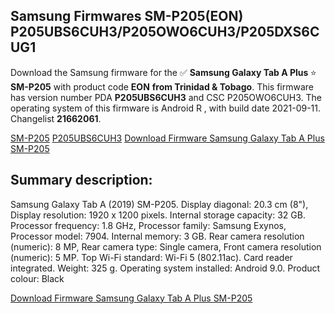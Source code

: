 <h2>Samsung Firmwares SM-P205(EON) P205UBS6CUH3/P205OWO6CUH3/P205DXS6CUG1</h2>
Download the Samsung firmware for the ✅ <strong>Samsung Galaxy Tab A Plus </strong> ⭐ <strong>SM-P205</strong> with product code <strong>EON</strong> <strong> from Trinidad & Tobago</strong>. This firmware has version number PDA <strong>P205UBS6CUH3</strong> and CSC P205OWO6CUH3. The operating system of this firmware is Android R , with build date 2021-09-11. Changelist <strong>21662061</strong>.


[SM-P205](https://samfirm.shop/samsung/model/SM-P205)
[P205UBS6CUH3](https://samfirm.shop/samsung/pda/P205UBS6CUH3)
[Download Firmware Samsung Galaxy Tab A Plus SM-P205](https://samfirm.shop/samsung/firmware/454943)
<h2>Summary description:</h2>
<p>Samsung Galaxy Tab A (2019) SM-P205. Display diagonal: 20.3 cm (8"), Display resolution: 1920 x 1200 pixels. Internal storage capacity: 32 GB. Processor frequency: 1.8 GHz, Processor family: Samsung Exynos, Processor model: 7904. Internal memory: 3 GB. Rear camera resolution (numeric): 8 MP, Rear camera type: Single camera, Front camera resolution (numeric): 5 MP. Top Wi-Fi standard: Wi-Fi 5 (802.11ac). Card reader integrated. Weight: 325 g. Operating system installed: Android 9.0. Product colour: Black</p>


[Download Firmware Samsung Galaxy Tab A Plus SM-P205](https://samfirm.shop/samsung/firmware/454943)
